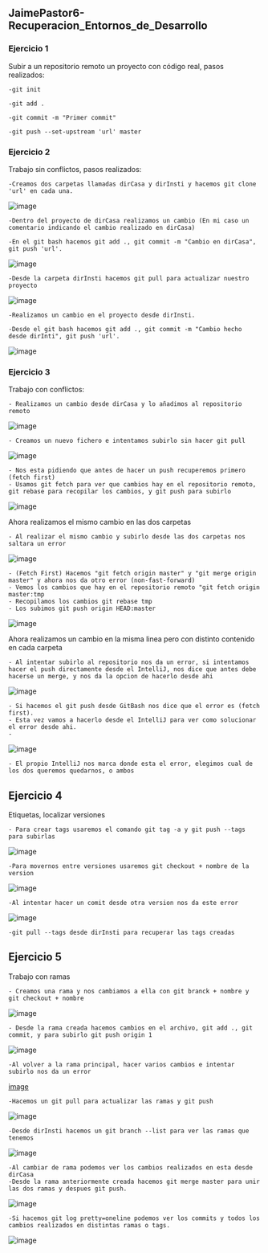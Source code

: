 ## JaimePastor6-Recuperacion_Entornos_de_Desarrollo
### Ejercicio 1 

Subir a un repositorio remoto un proyecto con código real, pasos realizados: 
 
    -git init 
  
    -git add .
  
    -git commit -m "Primer commit"
  
    -git push --set-upstream 'url' master


### Ejercicio 2

Trabajo sin conflictos, pasos realizados:

    -Creamos dos carpetas llamadas dirCasa y dirInsti y hacemos git clone 'url' en cada una.
  
  ![image](https://user-images.githubusercontent.com/72935966/114542604-6b870d00-9c58-11eb-8a9b-3d9b863acb37.png)
 
    -Dentro del proyecto de dirCasa realizamos un cambio (En mi caso un comentario indicando el cambio realizado en dirCasa)
  
    -En el git bash hacemos git add ., git commit -m "Cambio en dirCasa", git push 'url'.
  
  ![image](https://user-images.githubusercontent.com/72935966/114542758-983b2480-9c58-11eb-847a-91840ac097a2.png)
  
    -Desde la carpeta dirInsti hacemos git pull para actualizar nuestro proyecto
   
   ![image](https://user-images.githubusercontent.com/72935966/114543133-1697c680-9c59-11eb-8012-8df9a9d5f5f1.png)

    -Realizamos un cambio en el proyecto desde dirInsti.
   
    -Desde el git bash hacemos git add ., git commit -m "Cambio hecho desde dirInti", git push 'url'.
   
   ![image](https://user-images.githubusercontent.com/72935966/114543526-99b91c80-9c59-11eb-9985-8f2895c17108.png)
   
   
   ### Ejercicio 3
   
   Trabajo con conflictos:
   
    - Realizamos un cambio desde dirCasa y lo añadimos al repositorio remoto

  ![image](https://user-images.githubusercontent.com/72935966/114544568-1e586a80-9c5b-11eb-9ef1-9702515fc9bc.png)

    - Creamos un nuevo fichero e intentamos subirlo sin hacer git pull 

  ![image](https://user-images.githubusercontent.com/72935966/114545686-8b203480-9c5c-11eb-8c84-66b0edf0221e.png)
  
    - Nos esta pidiendo que antes de hacer un push recuperemos primero (fetch first)
    - Usamos git fetch para ver que cambios hay en el repositorio remoto, git rebase para recopilar los cambios, y git push para subirlo
   ![image](https://user-images.githubusercontent.com/72935966/114546034-fff36e80-9c5c-11eb-8ec5-969c7b220b34.png)

  Ahora realizamos el mismo cambio en las dos carpetas
 
    - Al realizar el mismo cambio y subirlo desde las dos carpetas nos saltara un error

![image](https://user-images.githubusercontent.com/72935966/114547058-3a114000-9c5e-11eb-8c88-d98d7a554824.png)

    - (Fetch First) Hacemos "git fetch origin master" y "git merge origin master" y ahora nos da otro error (non-fast-forward)
    - Vemos los cambios que hay en el repositorio remoto "git fetch origin master:tmp
    - Recopilamos los cambios git rebase tmp
    - Los subimos git push origin HEAD:master 
  
  ![image](https://user-images.githubusercontent.com/72935966/114548153-aa6c9100-9c5f-11eb-8931-2909972e7047.png)
  
 Ahora realizamos un cambio en la misma linea pero con distinto contenido en cada carpeta
 
    - Al intentar subirlo al repositorio nos da un error, si intentamos hacer el push directamente desde el IntelliJ, nos dice que antes debe hacerse un merge, y nos da la opcion de hacerlo desde ahi

![image](https://user-images.githubusercontent.com/72935966/114549599-7b571f00-9c61-11eb-81a7-f486fe3616d9.png)

    - Si hacemos el git push desde GitBash nos dice que el error es (fetch first).
    - Esta vez vamos a hacerlo desde el IntelliJ para ver como solucionar el error desde ahi.
    - 
 ![image](https://user-images.githubusercontent.com/72935966/114551447-b5c1bb80-9c63-11eb-9d3f-884b192e5e68.png)
 
    - El propio IntelliJ nos marca donde esta el error, elegimos cual de los dos queremos quedarnos, o ambos



## Ejercicio 4

Etiquetas, localizar versiones

    - Para crear tags usaremos el comando git tag -a y git push --tags para subirlas
   ![image](https://user-images.githubusercontent.com/72935966/114717640-85e2e880-9d35-11eb-87a5-0a9267de4bb8.png)

    -Para movernos entre versiones usaremos git checkout + nombre de la version 
    
   ![image](https://user-images.githubusercontent.com/72935966/114718074-f7bb3200-9d35-11eb-855c-cffa343b5c25.png)

    -Al intentar hacer un comit desde otra version nos da este error 
    
 ![image](https://user-images.githubusercontent.com/72935966/114718274-26390d00-9d36-11eb-896b-6cc03545c53e.png)
 
    -git pull --tags desde dirInsti para recuperar las tags creadas
    

## Ejercicio 5

Trabajo con ramas

    - Creamos una rama y nos cambiamos a ella con git branck + nombre y git checkout + nombre 

![image](https://user-images.githubusercontent.com/72935966/114719539-7d8bad00-9d37-11eb-9d8e-36aaadd6e45d.png)

    - Desde la rama creada hacemos cambios en el archivo, git add ., git commit, y para subirlo git push origin 1
   
   ![image](https://user-images.githubusercontent.com/72935966/114720094-ff7bd600-9d37-11eb-9cf0-b6265ad952af.png)

    -Al volver a la rama principal, hacer varios cambios e intentar subirlo nos da un error
    
[image](https://user-images.githubusercontent.com/72935966/114720472-55507e00-9d38-11eb-83b1-4e019744a519.png)


    -Hacemos un git pull para actualizar las ramas y git push
 
 ![image](https://user-images.githubusercontent.com/72935966/114721311-1a9b1580-9d39-11eb-83bb-5a67d93a08e8.png)

    -Desde dirInsti hacemos un git branch --list para ver las ramas que tenemos 
   
  ![image](https://user-images.githubusercontent.com/72935966/114721742-82516080-9d39-11eb-806d-ff88d94fe897.png)

    -Al cambiar de rama podemos ver los cambios realizados en esta desde dirCasa
    -Desde la rama anteriormente creada hacemos git merge master para unir las dos ramas y despues git push.
 
![image](https://user-images.githubusercontent.com/72935966/114764052-c8bbb500-9d63-11eb-98d5-6626c323be57.png)

    -Si hacemos git log pretty=oneline podemos ver los commits y todos los cambios realizados en distintas ramas o tags.
    
![image](https://user-images.githubusercontent.com/72935966/114764774-9e1e2c00-9d64-11eb-97fd-488bb5a07353.png)
